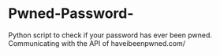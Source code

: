 # Pwned-Password-
Python script to check if your password has ever been pwned. Communicating with the API of haveibeenpwned.com/
